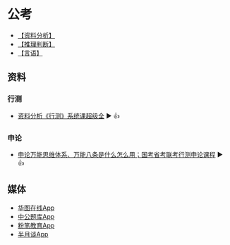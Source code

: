 # 公考

- [【资料分析】](./docs/资料分析.md)
- [【推理判断】](./docs/推理判断.md)
- [【言语】](./docs/言语.md)

## 资料

### 行测

- [资料分析《行测》系统课超级全](https://www.bilibili.com/video/BV1f4411C7z5) ▶️ 👍

### 申论

- [申论万能思维体系、万能八条是什么怎么用；国考省考联考行测申论课程](https://www.bilibili.com/video/BV1mV411o7nw) ▶️ 👍

## 媒体

- [华图在线App]()
- [中公题库App]()
- [粉笔教育App]()
- [半月谈App]()